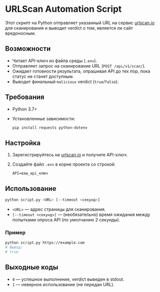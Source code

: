 # URLScan Automation Script

Этот скрипт на Python отправляет указанный URL на сервис [urlscan.io](https://urlscan.io) для сканирования и выводит verdict о том, является ли сайт вредоносным.

## Возможности

* Читает API-ключ из файла среды (`.env`).
* Отправляет запрос на сканирование URL (`POST /api/v1/scan/`).
* Ожидает готовности результата, опрашивая API до тех пор, пока статус не станет доступным.
* Выводит финальный `malicious` verdict (`true`/`false`).

## Требования

* Python 3.7+
* Установленные зависимости:

  ```bash
  pip install requests python-dotenv
  ```

## Настройка

1. Зарегистрируйтесь на [urlscan.io](https://urlscan.io) и получите API-ключ.
2. Создайте файл `.env` в корне проекта со строкой:

   ```dotenv
   API=ваш_api_ключ
   ```

## Использование

```bash
python script.py <URL> [--timeout <секунд>]
```

* `<URL>` — адрес страницы для сканирования.
* `[--timeout <секунд>]` — (необязательно) время ожидания между попытками опроса API (по умолчанию 2 секунды).

### Пример

```bash
python script.py https://example.com
# Вывод:
# true
```

## Выходные коды

* `0` — успешное выполнение, verdict выведен в stdout.
* `1` — неверное использование (не передан URL).

